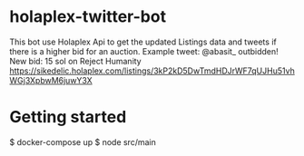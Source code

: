 # holaplex-twitter-bot

This bot use Holaplex Api to get the updated Listings data and tweets if there is a higher bid for an auction.
Example tweet:
@abasit_ outbidden! New bid: 15 sol on Reject Humanity https://sikedelic.holaplex.com/listings/3kP2kD5DwTmdHDJrWF7qUJHu51vhWGj3XpbwM6juwY3X


# Getting started
$ docker-compose up
$ node src/main
